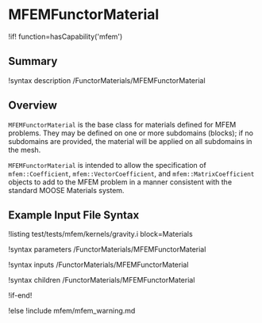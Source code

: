 # MFEMFunctorMaterial

!if! function=hasCapability('mfem')

## Summary

!syntax description /FunctorMaterials/MFEMFunctorMaterial

## Overview

`MFEMFunctorMaterial` is the base class for materials defined for MFEM problems. They may be defined on one
or more subdomains (blocks); if no subdomains are provided, the material will be applied on all
subdomains in the mesh.

`MFEMFunctorMaterial` is intended to allow the specification of `mfem::Coefficient`,
`mfem::VectorCoefficient`, and `mfem::MatrixCoefficient` objects to add to the MFEM problem in a
manner consistent with the standard MOOSE Materials system.

## Example Input File Syntax

!listing test/tests/mfem/kernels/gravity.i block=Materials

!syntax parameters /FunctorMaterials/MFEMFunctorMaterial

!syntax inputs /FunctorMaterials/MFEMFunctorMaterial

!syntax children /FunctorMaterials/MFEMFunctorMaterial

!if-end!

!else
!include mfem/mfem_warning.md
